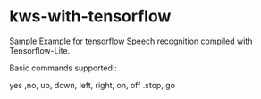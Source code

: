# kws-with-tensorflow
Sample Example for tensorflow Speech recognition compiled with Tensorflow-Lite.

Basic commands supported::

yes ,no, up, down, left, right, on, off .stop, go


